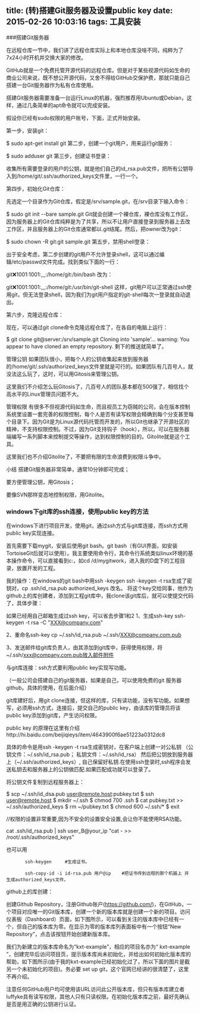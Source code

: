 title: (转)搭建Git服务器及设置public key
date: 2015-02-26 10:03:16
tags: 工具安装
---
###搭建Git服务器

在远程仓库一节中，我们讲了远程仓库实际上和本地仓库没啥不同，纯粹为了7x24小时开机并交换大家的修改。

GitHub就是一个免费托管开源代码的远程仓库。但是对于某些视源代码如生命的商业公司来说，既不想公开源代码，又舍不得给GitHub交保护费，那就只能自己搭建一台Git服务器作为私有仓库使用。

搭建Git服务器需要准备一台运行Linux的机器，强烈推荐用Ubuntu或Debian，这样，通过几条简单的apt命令就可以完成安装。

假设你已经有sudo权限的用户账号，下面，正式开始安装。

第一步，安装git：

$ sudo apt-get install git
第二步，创建一个git用户，用来运行git服务：

$ sudo adduser git
第三步，创建证书登录：

收集所有需要登录的用户的公钥，就是他们自己的id_rsa.pub文件，把所有公钥导入到/home/git/.ssh/authorized_keys文件里，一行一个。

第四步，初始化Git仓库：

先选定一个目录作为Git仓库，假定是/srv/sample.git，在/srv目录下输入命令：

$ sudo git init --bare sample.git
Git就会创建一个裸仓库，裸仓库没有工作区，因为服务器上的Git仓库纯粹是为了共享，所以不让用户直接登录到服务器上去改工作区，并且服务器上的Git仓库通常都以.git结尾。然后，把owner改为git：

$ sudo chown -R git:git sample.git
第五步，禁用shell登录：

出于安全考虑，第二步创建的git用户不允许登录shell，这可以通过编辑/etc/passwd文件完成。找到类似下面的一行：

git:x:1001:1001:,,,:/home/git:/bin/bash
改为：

git:x:1001:1001:,,,:/home/git:/usr/bin/git-shell
这样，git用户可以正常通过ssh使用git，但无法登录shell，因为我们为git用户指定的git-shell每次一登录就自动退出。

第六步，克隆远程仓库：

现在，可以通过git clone命令克隆远程仓库了，在各自的电脑上运行：

$ git clone git@server:/srv/sample.git
Cloning into 'sample'...
warning: You appear to have cloned an empty repository.
剩下的推送就简单了。

管理公钥
如果团队很小，把每个人的公钥收集起来放到服务器的/home/git/.ssh/authorized_keys文件里就是可行的。如果团队有几百号人，就没法这么玩了，这时，可以用Gitosis来管理公钥。

这里我们不介绍怎么玩Gitosis了，几百号人的团队基本都在500强了，相信找个高水平的Linux管理员问题不大。

管理权限
有很多不但视源代码如生命，而且视员工为窃贼的公司，会在版本控制系统里设置一套完善的权限控制，每个人是否有读写权限会精确到每个分支甚至每个目录下。因为Git是为Linux源代码托管而开发的，所以Git也继承了开源社区的精神，不支持权限控制。不过，因为Git支持钩子（hook），所以，可以在服务器端编写一系列脚本来控制提交等操作，达到权限控制的目的。Gitolite就是这个工具。

这里我们也不介绍Gitolite了，不要把有限的生命浪费到权限斗争中。

小结
搭建Git服务器非常简单，通常10分钟即可完成；

要方便管理公钥，用Gitosis；

要像SVN那样变态地控制权限，用Gitolite。

### windows下git库的ssh连接，使用public key的方法
在windows下进行项目开发，使用git，通过ssh方式与git库连接，而ssh方式用public key实现连接。

首先需要下载mygit，安装后使用git bash。git bash（有GUI界面，如安装TortoiseGit后就可以使用）。我主要使用命令行，其命令行系统类似linux环境的基本操作命令，可以直接看到c:，如cd /d/mygitwork，进入我的D盘下的工程目录，放置开发的工程。

 

我的操作：在windows的git bash中用ssh -keygen ssh -keygen -t rsa生成了密钥对，cp .ssh/id_rsa.pub authorized_keys 改名。 将这个key交给同事，他作为github上的库创建者，添加到工程git库中，我clone该git库后，就可以使提交代码了，具体步骤：

如果已经用自己邮箱生成过ssh key，可以省去步骤1和2
1、生成ssh-key
ssh-keygen -t rsa -C "XXX@company.com"

2、重命名ssh-key
cp ~/.ssh/id_rsa.pub ~/.ssh/XXX@company.com.pub

3、发送邮件给git库负责人，由其添加到git库中，获得使用权限，将~/.ssh/xxx@company.com.pub放入邮件附件


 

与git库连接：ssh方式要利用public key实现写功能。

（一般公司会搭建自己的git服务器，如果是自己，可以使用免费的git 服务器github。具体的使用，在后面介绍）

git库建好后，用git clone连接，但这样的库，只有读功能，没有写功能。如果想写，必须用ssh方式，连接后，提交自己的public key，由该库的管理员将该public key添加到git库，产生访问权限。

public key 的原理在这里有介绍http://hi.baidu.com/beijiqieys/item/4643900f6ae51223a0312dc8

具体的命令是用ssh -keygen -t rsa生成密钥对，在客户端上创建一对公私钥 （公钥文件：~/.ssh/id_rsa.pub； 私钥文件：~/.ssh/id_rsa）
然后把公钥放到服务器上（~/.ssh/authorized_keys）, 自己保留好私钥.在使用ssh登录时,ssh程序会发送私钥去和服务器上的公钥做匹配.如果匹配成功就可以登录了。

将公钥文件复制到远程服务器上：

$ scp ~/.ssh/id_dsa.pub user@remote.host:pubkey.txt
$ ssh user@remote.host
$ mkdir ~/.ssh
$ chmod 700 .ssh
$ cat pubkey.txt >> ~/.ssh/authorized_keys
$ rm ~/pubkey.txt
$ chmod 600 ~/.ssh/*
$ exit

//权限的设置非常重要,因为不安全的设置安全设置,会让你不能使用RSA功能。

cat .ssh/id_rsa.pub | ssh user_B@your_ip "cat - >> /root/.ssh/authorized_keys"

也可以用

           ssh-keygen     #生成证书。

           ssh-copy-id -i id-rsa.pub 用户@ip    #把证书传到远程的那个机器上 并 生成authorized_keys文件。

 

github上的库创建：

创建Github Repository，注册Github账户(https://github.com/)，在GitHub，一个项目对应唯一的Git版本库，创建一个新的版本库就是创建一个新的项目。访问仪表板（Dashboard）页面，如下图所示，可以看到关注的版本库中已经有一个，但自己的版本库为零。在显示为零的版本库列表面板中有一个按钮“New Repository”，点击该按钮开始创建新版本库。

我们为新建立的版本库命名为“kxt-example”，相应的项目名亦为“ kxt-example ”，创建完毕后访问项目页，提示版本库尚未初始化，并给出如何初始化版本库的帮助，如下图所示(由于我的kxt-example已经初始化过了，所以下面的图片是截另一个未初始化的项目)。务必要 set up git，这个官网已经讲的很清楚了，这里不再介绍。

注意任何GitHub用户均可使用该URL访问此公开版本库，但只有版本库建立者luffyke具有读写权限，其他人只有只读权限。在初始化版本库之前，最好先确认是否是用正确的公钥进行认证。  